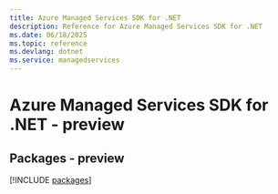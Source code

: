 ```yaml
---
title: Azure Managed Services SDK for .NET
description: Reference for Azure Managed Services SDK for .NET
ms.date: 06/18/2025
ms.topic: reference
ms.devlang: dotnet
ms.service: managedservices
---
```

# Azure Managed Services SDK for .NET - preview
## Packages - preview
[!INCLUDE [packages](managed-services-index.md)]